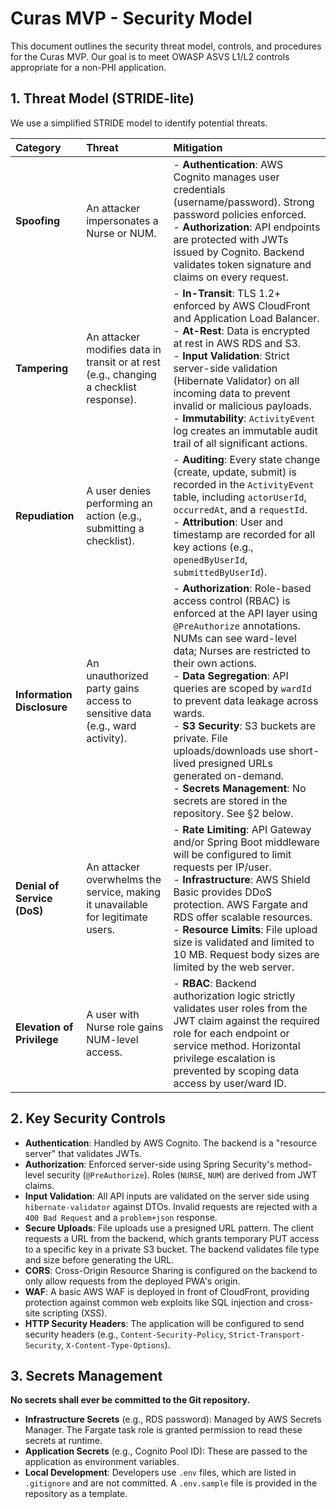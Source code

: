 # Curas MVP - Security Model

This document outlines the security threat model, controls, and procedures for the Curas MVP. Our goal is to meet OWASP ASVS L1/L2 controls appropriate for a non-PHI application.

## 1. Threat Model (STRIDE-lite)

We use a simplified STRIDE model to identify potential threats.

| Category | Threat | Mitigation |
| :--- | :--- | :--- |
| **Spoofing** | An attacker impersonates a Nurse or NUM. | - **Authentication**: AWS Cognito manages user credentials (username/password). Strong password policies enforced. <br> - **Authorization**: API endpoints are protected with JWTs issued by Cognito. Backend validates token signature and claims on every request. |
| **Tampering** | An attacker modifies data in transit or at rest (e.g., changing a checklist response). | - **In-Transit**: TLS 1.2+ enforced by AWS CloudFront and Application Load Balancer. <br> - **At-Rest**: Data is encrypted at rest in AWS RDS and S3. <br> - **Input Validation**: Strict server-side validation (Hibernate Validator) on all incoming data to prevent invalid or malicious payloads. <br> - **Immutability**: `ActivityEvent` log creates an immutable audit trail of all significant actions. |
| **Repudiation** | A user denies performing an action (e.g., submitting a checklist). | - **Auditing**: Every state change (create, update, submit) is recorded in the `ActivityEvent` table, including `actorUserId`, `occurredAt`, and a `requestId`. <br> - **Attribution**: User and timestamp are recorded for all key actions (e.g., `openedByUserId`, `submittedByUserId`). |
| **Information Disclosure** | An unauthorized party gains access to sensitive data (e.g., ward activity). | - **Authorization**: Role-based access control (RBAC) is enforced at the API layer using `@PreAuthorize` annotations. NUMs can see ward-level data; Nurses are restricted to their own actions. <br> - **Data Segregation**: API queries are scoped by `wardId` to prevent data leakage across wards. <br> - **S3 Security**: S3 buckets are private. File uploads/downloads use short-lived presigned URLs generated on-demand. <br> - **Secrets Management**: No secrets are stored in the repository. See §2 below. |
| **Denial of Service (DoS)** | An attacker overwhelms the service, making it unavailable for legitimate users. | - **Rate Limiting**: API Gateway and/or Spring Boot middleware will be configured to limit requests per IP/user. <br> - **Infrastructure**: AWS Shield Basic provides DDoS protection. AWS Fargate and RDS offer scalable resources. <br> - **Resource Limits**: File upload size is validated and limited to 10 MB. Request body sizes are limited by the web server. |
| **Elevation of Privilege** | A user with Nurse role gains NUM-level access. | - **RBAC**: Backend authorization logic strictly validates user roles from the JWT claim against the required role for each endpoint or service method. Horizontal privilege escalation is prevented by scoping data access by user/ward ID. |

## 2. Key Security Controls

- **Authentication**: Handled by AWS Cognito. The backend is a "resource server" that validates JWTs.
- **Authorization**: Enforced server-side using Spring Security's method-level security (`@PreAuthorize`). Roles (`NURSE`, `NUM`) are derived from JWT claims.
- **Input Validation**: All API inputs are validated on the server side using `hibernate-validator` against DTOs. Invalid requests are rejected with a `400 Bad Request` and a `problem+json` response.
- **Secure Uploads**: File uploads use a presigned URL pattern. The client requests a URL from the backend, which grants temporary PUT access to a specific key in a private S3 bucket. The backend validates file type and size before generating the URL.
- **CORS**: Cross-Origin Resource Sharing is configured on the backend to only allow requests from the deployed PWA's origin.
- **WAF**: A basic AWS WAF is deployed in front of CloudFront, providing protection against common web exploits like SQL injection and cross-site scripting (XSS).
- **HTTP Security Headers**: The application will be configured to send security headers (e.g., `Content-Security-Policy`, `Strict-Transport-Security`, `X-Content-Type-Options`).

## 3. Secrets Management

**No secrets shall ever be committed to the Git repository.**

- **Infrastructure Secrets** (e.g., RDS password): Managed by AWS Secrets Manager. The Fargate task role is granted permission to read these secrets at runtime.
- **Application Secrets** (e.g., Cognito Pool ID): These are passed to the application as environment variables.
- **Local Development**: Developers use `.env` files, which are listed in `.gitignore` and are not committed. A `.env.sample` file is provided in the repository as a template.
